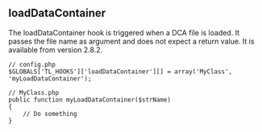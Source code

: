 loadDataContainer
-----------------

The loadDataContainer hook is triggered when a DCA file is loaded. It passes the file name as argument and does not expect a return value. It is available from version 2.8.2.

	// config.php
	$GLOBALS['TL_HOOKS']['loadDataContainer'][] = array('MyClass', 'myLoadDataContainer');
	 
	// MyClass.php
	public function myLoadDataContainer($strName)
	{
	    // Do something
	}
